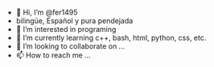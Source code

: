 - 👋 Hi, I’m @fer1495
- bilingüe, Español y pura pendejada 
- 👀 I’m interested in programing 
-  🌱 I’m currently learning c++, bash, html, python, css, etc.
- 💞️ I’m looking to collaborate on ...
- 📫 How to reach me ...

<!---
fer1495/fer1495 is a ✨ special ✨ repository because its `README.md` (this file) appears on your GitHub profile.
You can click the Preview link to take a look at your changes.
--->
